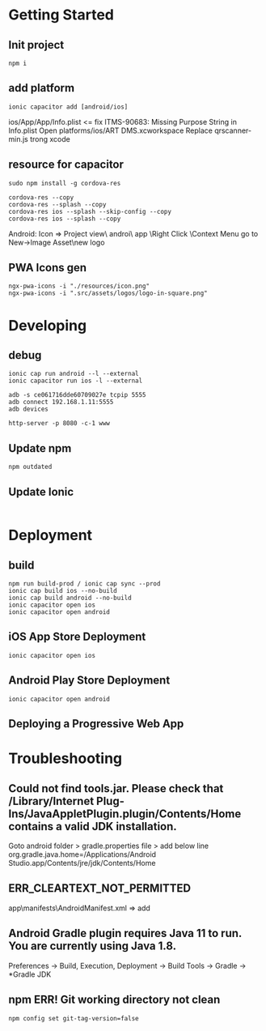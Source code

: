 # Getting Started

## Init project
```
npm i
```


## add platform
```
ionic capacitor add [android/ios]
```
ios/App/App/Info.plist <= fix ITMS-90683: Missing Purpose String in Info.plist
Open platforms/ios/ART DMS.xcworkspace
Replace qrscanner-min.js trong xcode


## resource for capacitor
```
sudo npm install -g cordova-res

cordova-res --copy
cordova-res --splash --copy
cordova-res ios --splash --skip-config --copy
cordova-res ios --splash --copy
```

Android: 
Icon => Project view\ androi\ app \Right Click \Context Menu go to New->Image Asset\new logo

## PWA Icons gen
```
ngx-pwa-icons -i "./resources/icon.png" 
ngx-pwa-icons -i ".src/assets/logos/logo-in-square.png"
```




# Developing

## debug
```
ionic cap run android --l --external
ionic capacitor run ios -l --external

adb -s ce061716dde60709027e tcpip 5555
adb connect 192.168.1.11:5555
adb devices

http-server -p 8080 -c-1 www
```

## Update npm
```
npm outdated
```

## Update Ionic
```

```




# Deployment

## build
```
npm run build-prod / ionic cap sync --prod
ionic cap build ios --no-build
ionic cap build android --no-build
ionic capacitor open ios
ionic capacitor open android

```



## iOS App Store Deployment
```
ionic capacitor open ios
```

## Android Play Store Deployment
```
ionic capacitor open android
```

## Deploying a Progressive Web App





# Troubleshooting

## Could not find tools.jar. Please check that /Library/Internet Plug-Ins/JavaAppletPlugin.plugin/Contents/Home contains a valid JDK installation.
Goto android folder > gradle.properties file > add below line 
org.gradle.java.home=/Applications/Android Studio.app/Contents/jre/jdk/Contents/Home

## ERR_CLEARTEXT_NOT_PERMITTED
app\manifests\AndroidManifest.xml => add <application android:usesCleartextTraffic="true">



## Android Gradle plugin requires Java 11 to run. You are currently using Java 1.8.
Preferences → Build, Execution, Deployment → Build Tools → Gradle → *Gradle JDK

## npm ERR! Git working directory not clean
```
npm config set git-tag-version=false
```
```
